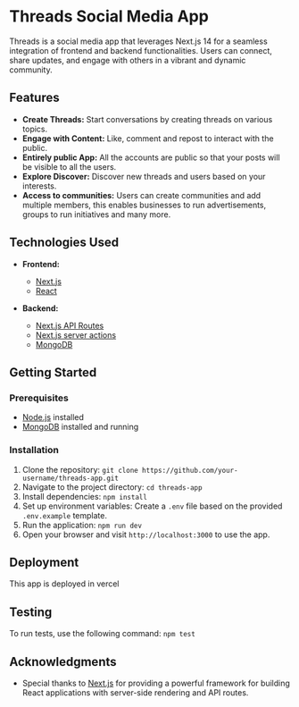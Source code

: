# Threads Social Media App

Threads is a social media app that leverages Next.js 14 for a seamless integration of frontend and backend functionalities. Users can connect, share updates, and engage with others in a vibrant and dynamic community.

## Features

- **Create Threads:** Start conversations by creating threads on various topics.
- **Engage with Content:** Like, comment and repost to interact with the public.
- **Entirely public App:** All the accounts are public so that your posts will be visible to all the users.
- **Explore Discover:** Discover new threads and users based on your interests.
- **Access to communities:** Users can create communities and add multiple members, this enables businesses to run advertisements, groups to run initiatives and many more.

## Technologies Used

- **Frontend:**
  - [Next.js](https://nextjs.org/)
  - [React](https://reactjs.org/)

- **Backend:**
  - [Next.js API Routes](https://nextjs.org/docs/api-routes/introduction)
  - [Next.js server actions](https://nextjs.org/docs/app/building-your-application/data-fetching/server-actions-and-mutations)
  - [MongoDB](https://www.mongodb.com/)

## Getting Started

### Prerequisites

- [Node.js](https://nodejs.org/) installed
- [MongoDB](https://www.mongodb.com/) installed and running

### Installation

1. Clone the repository: `git clone https://github.com/your-username/threads-app.git`
2. Navigate to the project directory: `cd threads-app`
3. Install dependencies: `npm install`
4. Set up environment variables: Create a `.env` file based on the provided `.env.example` template.
5. Run the application: `npm run dev`
6. Open your browser and visit `http://localhost:3000` to use the app.

## Deployment
This app is deployed in vercel

## Testing

To run tests, use the following command: `npm test`

## Acknowledgments

- Special thanks to [Next.js](https://nextjs.org/) for providing a powerful framework for building React applications with server-side rendering and API routes.

